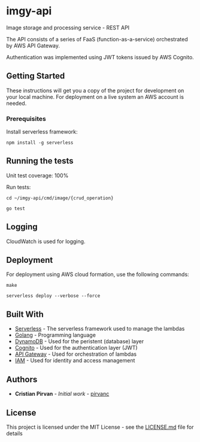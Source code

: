 # imgy-api

Image storage and processing service - REST API

The API consists of a series of FaaS (function-as-a-service) orchestrated by AWS API Gateway. 

Authentication was implemented using JWT tokens issued by AWS Cognito.

## Getting Started

These instructions will get you a copy of the project for development on your local machine. For deployment on a live system an AWS account is needed. 


### Prerequisites

Install serverless framework:

```
npm install -g serverless
```

## Running the tests

Unit test coverage: 100%

Run tests:

```
cd ~/imgy-api/cmd/image/{crud_operation}

go test
```

## Logging

CloudWatch is used for logging.

## Deployment

For deployment using AWS cloud formation, use the following commands:

```
make

serverless deploy --verbose --force
```

## Built With

* [Serverless](https://serverless.com/framework/docs/) - The serverless framework used to manage the lambdas
* [Golang](https://golang.org/doc/) - Programming language
* [DynamoDB](https://aws.amazon.com/documentation/dynamodb/) - Used for the peristent (database) layer
* [Cognito](https://aws.amazon.com/documentation/cognito/) - Used for the authentication layer (JWT)
* [API Gateway](https://aws.amazon.com/documentation/apigateway/) - Used for orchestration of lambdas
* [IAM](https://aws.amazon.com/documentation/iam/) - Used for identity and access management

## Authors

* **Cristian Pirvan** - *Initial work* - [pirvanc](https://github.com/pirvanc)


## License

This project is licensed under the MIT License - see the [LICENSE.md](LICENSE.md) file for details

